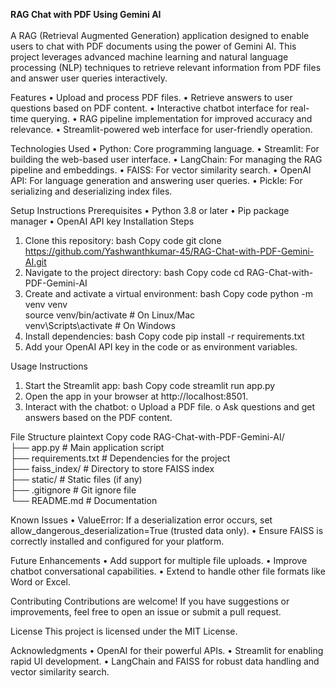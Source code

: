 ﻿**RAG Chat with PDF Using Gemini AI** <br></br>
A RAG (Retrieval Augmented Generation) application designed to enable users to chat with PDF documents using the power of Gemini AI. This project leverages advanced machine learning and natural language processing (NLP) techniques to retrieve relevant information from PDF files and answer user queries interactively.

Features
• Upload and process PDF files.
• Retrieve answers to user questions based on PDF content.
• Interactive chatbot interface for real-time querying.
• RAG pipeline implementation for improved accuracy and relevance.
• Streamlit-powered web interface for user-friendly operation.

Technologies Used
• Python: Core programming language.
• Streamlit: For building the web-based user interface.
• LangChain: For managing the RAG pipeline and embeddings.
• FAISS: For vector similarity search.
• OpenAI API: For language generation and answering user queries.
• Pickle: For serializing and deserializing index files.

Setup Instructions
Prerequisites
• Python 3.8 or later
• Pip package manager
• OpenAI API key
Installation Steps
1. Clone this repository:
bash
Copy code
git clone https://github.com/Yashwanthkumar-45/RAG-Chat-with-PDF-Gemini-AI.git  
2. Navigate to the project directory:
bash
Copy code
cd RAG-Chat-with-PDF-Gemini-AI  
3. Create and activate a virtual environment:
bash
Copy code
python -m venv venv  
source venv/bin/activate        # On Linux/Mac  
venv\Scripts\activate          # On Windows  
4. Install dependencies:
bash
Copy code
pip install -r requirements.txt  
5. Add your OpenAI API key in the code or as environment variables.

Usage Instructions
1. Start the Streamlit app:
bash
Copy code
streamlit run app.py  
2. Open the app in your browser at http://localhost:8501.
3. Interact with the chatbot:
o Upload a PDF file.
o Ask questions and get answers based on the PDF content.

File Structure
plaintext
Copy code
RAG-Chat-with-PDF-Gemini-AI/  
├── app.py             # Main application script  
├── requirements.txt   # Dependencies for the project  
├── faiss_index/       # Directory to store FAISS index  
├── static/            # Static files (if any)  
├── .gitignore         # Git ignore file  
└── README.md          # Documentation  

Known Issues
• ValueError: If a deserialization error occurs, set allow_dangerous_deserialization=True (trusted data only).
• Ensure FAISS is correctly installed and configured for your platform.

Future Enhancements
• Add support for multiple file uploads.
• Improve chatbot conversational capabilities.
• Extend to handle other file formats like Word or Excel.

Contributing
Contributions are welcome! If you have suggestions or improvements, feel free to open an issue or submit a pull request.

License
This project is licensed under the MIT License.

Acknowledgments
• OpenAI for their powerful APIs.
• Streamlit for enabling rapid UI development.
• LangChain and FAISS for robust data handling and vector similarity search.

